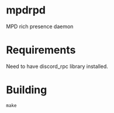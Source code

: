 # mpdrpd

MPD rich presence daemon

# Requirements

Need to have discord_rpc library installed.

# Building

`make` 